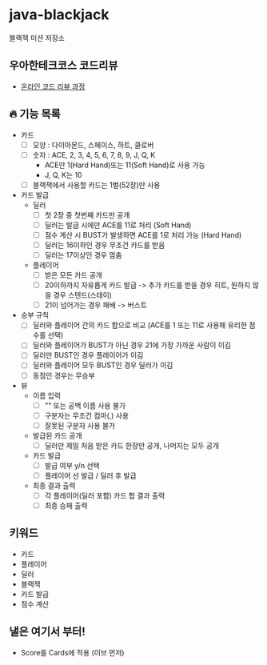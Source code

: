 # java-blackjack

블랙잭 미션 저장소

## 우아한테크코스 코드리뷰

- [온라인 코드 리뷰 과정](https://github.com/woowacourse/woowacourse-docs/blob/master/maincourse/README.md)

## 🔥 기능 목록

- 카드
  - [ ] 모양 : 다이아몬드, 스페이스, 하트, 클로버
  - [ ] 숫자 : ACE, 2, 3, 4, 5, 6, 7, 8, 9, J, Q, K
    - ACE만 1(Hard Hand)또는 11(Soft Hand)로 사용 가능
    - J, Q, K는 10
  - [ ] 블랙잭에서 사용할 카드는 1벌(52장)만 사용

- 카드 발급
  - 딜러
    - [ ] 첫 2장 중 첫번째 카드만 공개
    - [ ] 딜러는 발급 시에만 ACE를 11로 처리 (Soft Hand)
    - [ ] 점수 계산 시 BUST가 발생하면 ACE를 1로 처리 가능 (Hard Hand)
    - [ ] 딜러는 16이하인 경우 무조건 카드를 받음
    - [ ] 딜러는 17이상인 경우 멈춤
  - 플레이어
    - [ ] 받은 모든 카드 공개
    - [ ] 20이하까지 자유롭게 카드 발급 -> 추가 카드를 받을 경우 히트, 원하지 않을 경우 스텐드(스테이)
    - [ ] 21이 넘어가는 경우 패배 -> 버스트

- 승부 규칙
  - [ ] 딜러와 플레이어 간의 카드 합으로 비교 (ACE를 1 또는 11로 사용해 유리한 점수를 선택)
  - [ ] 딜러와 플레이어가 BUST가 아닌 경우 21에 가장 가까운 사람이 이김
  - [ ] 딜러만 BUST인 경우 플레이어가 이김
  - [ ] 딜러와 플레이어 모두 BUST인 경우 딜러가 이김
  - [ ] 동점인 경우는 무승부

- 뷰
  - 이름 입력
    - [ ] "" 또는 공백 이름 사용 불가
    - [ ] 구분자는 무조건 컴마(,) 사용
    - [ ] 잘못된 구분자 사용 불가
  - 발급된 카드 공개
    - [ ] 딜러만 제일 처음 받은 카드 한장만 공개, 나머지는 모두 공개
  - 카드 발급
    - [ ] 발급 여부 y/n 선택
    - [ ] 플레이어 선 발급 / 딜러 후 발급
  - 최종 결과 출력
    - [ ] 각 플레이어(딜러 포함) 카드 합 결과 출력
    - [ ] 최종 승패 출력

## 키워드
- 카드
- 플레이어
- 딜러
- 블랙잭
- 카드 발급
- 점수 계산


## 낼은 여기서 부터!
- Score를 Cards에 적용 (이브 먼저)